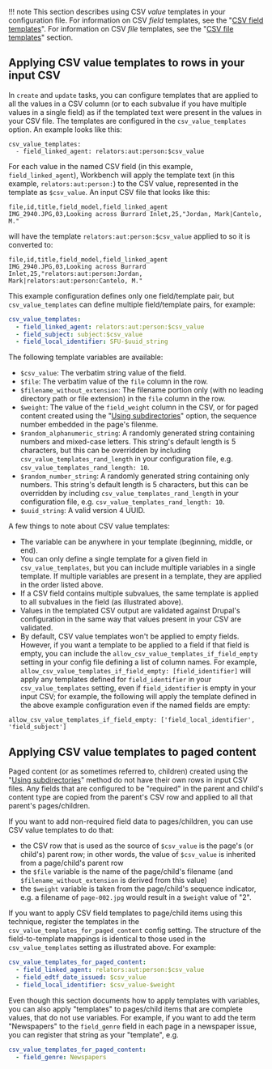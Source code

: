 !!! note
    This section describes using CSV *value* templates in your configuration file. For information on CSV *field* templates, see the "[CSV field templates](/islandora_workbench_docs/field_templates.md)". For information on CSV *file* templates, see the "[CSV file templates](/islandora_workbench_docs/generating_csv_files/#csv-file-templates)" section.

## Applying CSV value templates to rows in your input CSV

In `create` and `update` tasks, you can configure templates that are applied to all the values in a CSV column (or to each subvalue if you have multiple values in a single field) as if the templated text were present in the values in your CSV file. The templates are configured in the `csv_value_templates` option. An example looks like this:

```text
csv_value_templates:
  - field_linked_agent: relators:aut:person:$csv_value
```

For each value in the named CSV field (in this example, `field_linked_agent`), Workbench will apply the template text (in this example, `relators:aut:person:`) to the CSV value, represented in the template as `$csv_value`. An input CSV file that looks like this:

```text
file,id,title,field_model,field_linked_agent
IMG_2940.JPG,03,Looking across Burrard Inlet,25,"Jordan, Mark|Cantelo, M."
```

will have the template `relators:aut:person:$csv_value` applied to so it is converted to:

```text
file,id,title,field_model,field_linked_agent
IMG_2940.JPG,03,Looking across Burrard Inlet,25,"relators:aut:person:Jordan, Mark|relators:aut:person:Cantelo, M."
```

This example configuration defines only one field/template pair, but `csv_value_templates` can define multiple field/template pairs, for example:

```yaml
csv_value_templates:
  - field_linked_agent: relators:aut:person:$csv_value
  - field_subject: subject:$csv_value
  - field_local_identifier: SFU-$uuid_string
```

The following template variables are available:

 * `$csv_value`: The verbatim string value of the field.
 * `$file`: The verbatim value of the `file` column in the row.
 * `$filename_without_extension`: The filename portion only (with no leading directory path or file extension) in the `file` column in the row.
 * `$weight`: The value of the `field_weight` column in the CSV, or for paged content created using the "[Using subdirectories](/islandora_workbench_docs/paged_and_compound/#using-subdirectories)" option, the sequence number embedded in the page's filenme.
 * `$random_alphanumeric_string`: A randomly generated string containing numbers and mixed-case letters. This string's default length is 5 characters, but this can be overridden by including `csv_value_templates_rand_length` in your configuration file, e.g. `csv_value_templates_rand_length: 10`.
 * `$random_number_string`: A randomly generated string containing only numbers. This string's default length is 5 characters, but this can be overridden by including `csv_value_templates_rand_length` in your configuration file, e.g. `csv_value_templates_rand_length: 10`.
 * `$uuid_string`: A valid version 4 UUID.

A few things to note about CSV value templates:

* The variable can be anywhere in your template (beginning, middle, or end).
* You can only define a single template for a given field in `csv_value_templates`, but you can include multiple variables in a single template. If multiple variables are present in a template, they are applied in the order listed above.
* If a CSV field contains multiple subvalues, the same template is applied to all subvalues in the field (as illustrated above).
* Values in the templated CSV output are validated against Drupal's configuration in the same way that values present in your CSV are validated.
* By default, CSV value templates won't be applied to empty fields. However, if you want a template to be applied to a field if that field is empty, you can include the `allow_csv_value_templates_if_field_empty` setting in your config file defining a list of column names. For example, `allow_csv_value_templates_if_field_empty: [field_identifier]` will apply any templates defined for `field_identifier` in your `csv_value_templates` setting, even if `field_identifier` is empty in your input CSV; for example, the following will apply the template defined in the above example configuration even if the named fields are empty:

```
allow_csv_value_templates_if_field_empty: ['field_local_identifier', 'field_subject']
```

## Applying CSV value templates to paged content

Paged content (or as sometimes referred to, children) created using the "[Using subdirectories](/islandora_workbench_docs/paged_and_compound/#using-subdirectories)" method do not have their own rows in input CSV files. Any fields that are configured to be "required" in the parent and child's content type are copied from the parent's CSV row and applied to all that parent's pages/children.

If you want to add non-required field data to pages/children, you can use CSV value templates to do that:

* the CSV row that is used as the source of `$csv_value` is the page's (or child's) parent row; in other words, the value of `$csv_value` is inherited from a page/child's parent row
* the `$file` variable is the name of the page/child's filename (and `$filename_without_extension` is derived from this value)
* the `$weight` variable is taken from the page/child's sequence indicator, e.g. a filename of `page-002.jpg` would result in a `$weight` value of "2".

If you want to apply CSV field templates to page/child items using this technique, register the templates in the `csv_value_templates_for_paged_content` config setting. The structure of the field-to-template mappings is identical to those used in the `csv_value_templates` setting as illustrated above. For example:

```yaml
csv_value_templates_for_paged_content:
  - field_linked_agent: relators:aut:person:$csv_value
  - field_edtf_date_issued: $csv_value
  - field_local_identifier: $csv_value-$weight
```


Even though this section documents how to apply templates with variables, you can also apply "templates" to pages/child items that are complete values, that do not use variables. For example, if you want to add the term "Newspapers" to the `field_genre` field in each page in a newspaper issue, you can register that string as your "template", e.g.

```yaml
csv_value_templates_for_paged_content:
  - field_genre: Newspapers

```